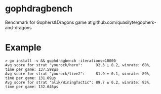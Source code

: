 # gophdragbench
Benchmark for Gophers&amp;Dragons game at github.com/quasilyte/gophers-and-dragons

# Example
```
> go install -v && gophdragbench -iterations=10000
Avg score for strat "yourock/hero":      92.3 ± 0.2, winrate: 68%, time per game: 137.598µs
Avg score for strat "yourock/live2":     81.9 ± 0.1, winrate: 89%, time per game: 131.09µs
Avg score for strat "alik/WiningTactic": 89.7 ± 0.2, winrate: 95%, time per game: 132.646µs
```

